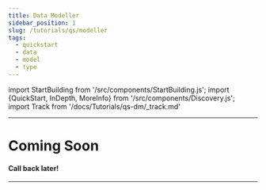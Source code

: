 ```yaml
---
title: Data Modeller
sidebar_position: 1
slug: /tutorials/qs/modeller
tags:
  - quickstart
  - data
  - model
  - type
---
```

import StartBuilding from '/src/components/StartBuilding.js';
import {QuickStart, InDepth, MoreInfo} from '/src/components/Discovery.js';
import Track from '/docs/Tutorials/qs-dm/_track.md'

<QuickStart text="This quickstart track will help you learn how to model and store data in OpenDataDSL." />

---

# Coming Soon
#### Call back later!

---

<StartBuilding />
